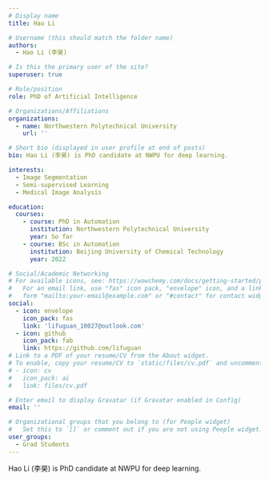 ```yaml
---
# Display name
title: Hao Li

# Username (this should match the folder name)
authors:
  - Hao Li (李昊)

# Is this the primary user of the site?
superuser: true

# Role/position
role: PhD of Artificial Intelligence

# Organizations/Affiliations
organizations:
  - name: Northwestern Polytechnical University
    url: ''

# Short bio (displayed in user profile at end of posts)
bio: Hao Li (李昊) is PhD candidate at NWPU for deep learning.

interests:
  - Image Segmentation
  - Semi-supervised Learning
  - Medical Image Analysis

education:
  courses:
    - course: PhD in Automation
      institution: Northwestern Polytechnical University
      year: So far
    - course: BSc in Automation
      institution: Beijing University of Chemical Technology
      year: 2022

# Social/Academic Networking
# For available icons, see: https://wowchemy.com/docs/getting-started/page-builder/#icons
#   For an email link, use "fas" icon pack, "envelope" icon, and a link in the
#   form "mailto:your-email@example.com" or "#contact" for contact widget.
social:
  - icon: envelope
    icon_pack: fas
    link: 'lifuguan_10027@outlook.com'
  - icon: github
    icon_pack: fab
    link: https://github.com/lifuguan
# Link to a PDF of your resume/CV from the About widget.
# To enable, copy your resume/CV to `static/files/cv.pdf` and uncomment the lines below.
# - icon: cv
#   icon_pack: ai
#   link: files/cv.pdf

# Enter email to display Gravatar (if Gravatar enabled in Config)
email: ''

# Organizational groups that you belong to (for People widget)
#   Set this to `[]` or comment out if you are not using People widget.
user_groups:
  - Grad Students
---
```


Hao Li (李昊) is PhD candidate at NWPU for deep learning.